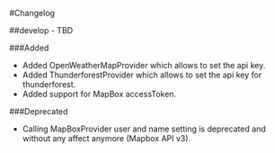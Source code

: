
#Changelog

##develop - TBD

###Added

 - Added OpenWeatherMapProvider which allows to set the api key.
 - Added ThunderforestProvider which allows to set the api key for thunderforest.
 - Added support for MapBox accessToken.
 
###Deprecated

 - Calling MapBoxProvider user and name setting is deprecated and without any affect anymore (Mapbox API v3). 

